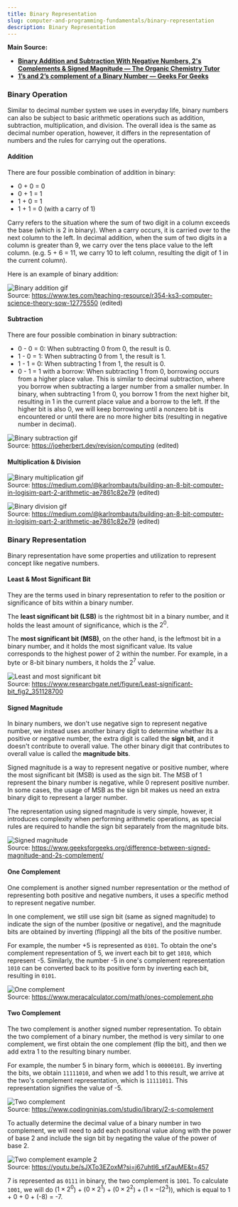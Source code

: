 ```yaml
---
title: Binary Representation
slug: computer-and-programming-fundamentals/binary-representation
description: Binary Representation
---
```


**Main Source:**

- **[Binary Addition and Subtraction With Negative Numbers, 2's Complements & Signed Magnitude — The Organic Chemistry Tutor](https://youtu.be/sJXTo3EZoxM?si=4d2siZL-FEOu-TAC)**
- **[1’s and 2’s complement of a Binary Number — Geeks For Geeks](https://www.geeksforgeeks.org/1s-2s-complement-binary-number/)**

### Binary Operation

Similar to decimal number system we uses in everyday life, binary numbers can also be subject to basic arithmetic operations such as addition, subtraction, multiplication, and division. The overall idea is the same as decimal number operation, however, it differs in the representation of numbers and the rules for carrying out the operations.

#### Addition

There are four possible combination of addition in binary:

- 0 + 0 = 0
- 0 + 1 = 1
- 1 + 0 = 1
- 1 + 1 = 0 (with a carry of 1)

Carry refers to the situation where the sum of two digit in a column exceeds the base (which is 2 in binary). When a carry occurs, it is carried over to the next column to the left. In decimal addition, when the sum of two digits in a column is greater than 9, we carry over the tens place value to the left column. (e.g. 5 + 6 = 11, we carry 10 to left column, resulting the digit of 1 in the current column).

Here is an example of binary addition:

![Binary addition gif](./binary-addition.gif)  
Source: https://www.tes.com/teaching-resource/r354-ks3-computer-science-theory-sow-12775550 (edited)

#### Subtraction

There are four possible combination in binary subtraction:

- 0 - 0 = 0: When subtracting 0 from 0, the result is 0.
- 1 - 0 = 1: When subtracting 0 from 1, the result is 1.
- 1 - 1 = 0: When subtracting 1 from 1, the result is 0.
- 0 - 1 = 1 with a borrow: When subtracting 1 from 0, borrowing occurs from a higher place value. This is similar to decimal subtraction, where you borrow when subtracting a larger number from a smaller number. In binary, when subtracting 1 from 0, you borrow 1 from the next higher bit, resulting in 1 in the current place value and a borrow to the left. If the higher bit is also 0, we will keep borrowing until a nonzero bit is encountered or until there are no more higher bits (resulting in negative number in decimal).

![Binary subtraction gif](./binary-subtraction.gif)  
Source: https://joeherbert.dev/revision/computing (edited)

#### Multiplication & Division

![Binary multiplication gif](./binary-multiplication.gif)  
Source: https://medium.com/@karlrombauts/building-an-8-bit-computer-in-logisim-part-2-arithmetic-ae7861c82e79 (edited)

![Binary division gif](./binary-division.gif)  
Source: https://medium.com/@karlrombauts/building-an-8-bit-computer-in-logisim-part-2-arithmetic-ae7861c82e79 (edited)

### Binary Representation

Binary representation have some properties and utilization to represent concept like negative numbers.

#### Least & Most Significant Bit

They are the terms used in binary representation to refer to the position or significance of bits within a binary number.

The **least significant bit (LSB)** is the rightmost bit in a binary number, and it holds the least amount of significance, which is the $2^0$.

The **most significant bit (MSB)**, on the other hand, is the leftmost bit in a binary number, and it holds the most significant value. Its value corresponds to the highest power of 2 within the number. For example, in a byte or 8-bit binary numbers, it holds the $2^7$ value.

![Least and most significant bit](./lsb-msb.png)  
Source: https://www.researchgate.net/figure/Least-significant-bit_fig2_351128700

#### Signed Magnitude

In binary numbers, we don't use negative sign to represent negative number, we instead uses another binary digit to determine whether its a positive or negative number, the extra digit is called the **sign bit**, and it doesn't contribute to overall value. The other binary digit that contributes to overall value is called the **magnitude bits**.

Signed magnitude is a way to represent negative or positive number, where the most significant bit (MSB) is used as the sign bit. The MSB of 1 represent the binary number is negative, while 0 represent positive number. In some cases, the usage of MSB as the sign bit makes us need an extra binary digit to represent a larger number.

The representation using signed magnitude is very simple, however, it introduces complexity when performing arithmetic operations, as special rules are required to handle the sign bit separately from the magnitude bits.

![Signed magnitude](./sign-bit.png)  
Source: https://www.geeksforgeeks.org/difference-between-signed-magnitude-and-2s-complement/

#### One Complement

One complement is another signed number representation or the method of representing both positive and negative numbers, it uses a specific method to represent negative number.

In one complement, we still use sign bit (same as signed magnitude) to indicate the sign of the number (positive or negative), and the magnitude bits are obtained by inverting (flipping) all the bits of the positive number.

For example, the number +5 is represented as `0101`. To obtain the one's complement representation of 5, we invert each bit to get `1010`, which represent -5. Similarly, the number -5 in one's complement representation `1010` can be converted back to its positive form by inverting each bit, resulting in `0101`.

![One complement](./one-complement.png)  
Source: https://www.meracalculator.com/math/ones-complement.php

#### Two Complement

The two complement is another signed number representation. To obtain the two complement of a binary number, the method is very similar to one complement, we first obtain the one complement (flip the bit), and then we add extra 1 to the resulting binary number.

For example, the number 5 in binary form, which is `00000101`. By inverting the bits, we obtain `11111010`, and when we add 1 to this result, we arrive at the two's complement representation, which is `11111011`. This representation signifies the value of -5.

![Two complement](./two-complement.png)  
Source: https://www.codingninjas.com/studio/library/2-s-complement

To actually determine the decimal value of a binary number in two complement, we will need to add each positional value along with the power of base 2 and include the sign bit by negating the value of the power of base 2.

![Two complement example 2](./two-complement-2.png)  
Source: https://youtu.be/sJXTo3EZoxM?si=j67uhtI6_sfZauME&t=457

7 is represented as `0111` in binary, the two complement is `1001`. To calculate `1001`, we will do ($1 \times 2^0$) + ($0 \times 2^1$) + ($0 \times 2^2$) + ($1 \times -(2^3)$), which is equal to 1 + 0 + 0 + (-8) = -7.
